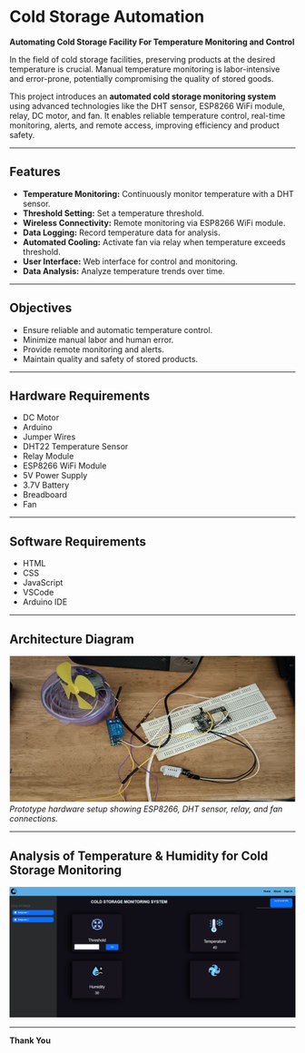 # Cold Storage Automation

**Automating Cold Storage Facility For Temperature Monitoring and Control**  

In the field of cold storage facilities, preserving products at the desired temperature is crucial. Manual temperature monitoring is labor-intensive and error-prone, potentially compromising the quality of stored goods.  

This project introduces an **automated cold storage monitoring system** using advanced technologies like the DHT sensor, ESP8266 WiFi module, relay, DC motor, and fan. It enables reliable temperature control, real-time monitoring, alerts, and remote access, improving efficiency and product safety.

---

## Features

- **Temperature Monitoring:** Continuously monitor temperature with a DHT sensor.  
- **Threshold Setting:** Set a temperature threshold.  
- **Wireless Connectivity:** Remote monitoring via ESP8266 WiFi module.  
- **Data Logging:** Record temperature data for analysis.  
- **Automated Cooling:** Activate fan via relay when temperature exceeds threshold.  
- **User Interface:** Web interface for control and monitoring.  
- **Data Analysis:** Analyze temperature trends over time.

---

## Objectives

- Ensure reliable and automatic temperature control.  
- Minimize manual labor and human error.  
- Provide remote monitoring and alerts.  
- Maintain quality and safety of stored products.

---

## Hardware Requirements

- DC Motor  
- Arduino  
- Jumper Wires  
- DHT22 Temperature Sensor  
- Relay Module  
- ESP8266 WiFi Module  
- 5V Power Supply  
- 3.7V Battery  
- Breadboard  
- Fan  

---

## Software Requirements

- HTML  
- CSS  
- JavaScript  
- VSCode  
- Arduino IDE  

---

## Architecture Diagram

![Prototype Hardware Setup](images/IoT.PNG)
*Prototype hardware setup showing ESP8266, DHT sensor, relay, and fan connections.*

---

## Analysis of Temperature & Humidity for Cold Storage Monitoring

![Website](images/website.PNG)  

---

**Thank You**
